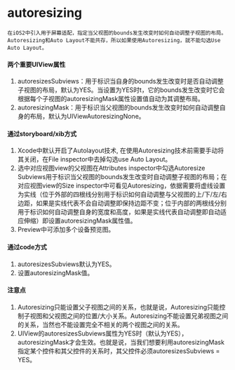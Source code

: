# autoresizing
    在iOS2中引入用于屏幕适配，指定当父视图的bounds发生改变时如何自动调整子视图的布局。Autoresizing和Auto Layout不能共存，所以如果使用Autoresizing，就不能勾选Use Auto Layout。
    
#### 两个重要UIView属性
1. autoresizesSubviews：用于标识当自身的bounds发生改变时是否自动调整子视图的布局，默认为YES。当设置为YES时t，它的bounds发生改变时它会根据每个子视图的autoresizingMask属性设置值自动为其调整布局。
2. autoresizingMask：用于标识当父视图的bounds发生改变时如何自动调整自身的布局，默认为UIViewAutoresizingNone。

#### 通过storyboard/xib方式
1. Xcode中默认开启了Autolayout技术, 在使用Autoresizing技术前需要手动将其关闭，在File inspector中去掉勾选use Auto Layout。
2. 选中对应视图view的父视图在Attributes inspector中勾选Autoresize Subviews用于标识当父视图的bounds发生改变时自动调整子视图的布局；在对应视图view的Size inspector中可看见Autoresizing，依据需要将虚线设置为实线（位于外部的四根线分别用于标识如何自动调整与父视图的上/下/左/右边距，如果是实线代表不会自动调整即保持边距不变；位于内部的两根线分别用于标识如何自动调整自身的宽度和高度，如果是实线代表自动调整即自动适应伸缩）即设置autoresizingMask属性值。
3. Preview中可添加多个设备预览图。

#### 通过code方式
1. autoresizesSubviews默认为YES。
2. 设置autoresizingMask值。

#### 注意点
1. Autoresizing只能设置父子视图之间的关系，也就是说，Autoresizing只能控制子视图和父视图之间的位置/大小关系。Autoresizing不能设置兄弟视图之间的关系，当然也不能设置完全不相关的两个视图之间的关系。
2. UIView的autoresizesSubviews属性为YES时（默认为YES），autoresizingMask才会生效。也就是说，当我们想要利用autoresizingMask指定某个控件和其父控件的关系时，其父控件必须autoresizesSubviews = YES。
